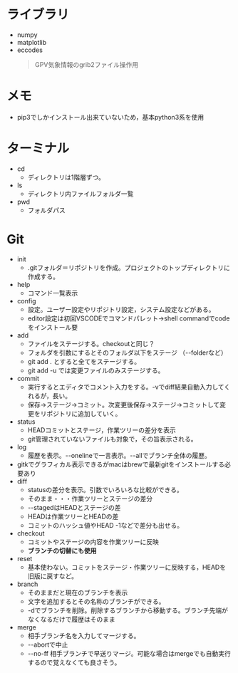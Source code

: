 # ライブラリ
- numpy
- matplotlib
- eccodes
  > GPV気象情報のgrib2ファイル操作用

# メモ
- pip3でしかインストール出来ていないため，基本python3系を使用

# ターミナル
- cd
  - ディレクトリは1階層ずつ。
- ls
  - ディレクトリ内ファイルフォルダ一覧
- pwd
  - フォルダパス

# Git
- init
  - .gitフォルダ＝リポジトリを作成。プロジェクトのトップディレクトリに作成する。
- help
  - コマンド一覧表示
- config
  - 設定。ユーザー設定やリポジトリ設定，システム設定などがある。
  - editor設定は初回VSCODEでコマンドパレット→shell commandでcodeをインストール要
- add
  - ファイルをステージする。checkoutと同じ？
  - フォルダを引数にするとそのフォルダ以下をステージ （--folderなど）
  - git add . とすると全てをステージする。
  - git add -u では変更ファイルのみステージする。
- commit
  - 実行するとエディタでコメント入力をする。-vでdiff結果自動入力してくれるが，長い。
  - 保存→ステージ→コミット。次変更後保存→ステージ→コミットして変更をリポジトリに追加していく。
- status
  - HEADコミットとステージ，作業ツリーの差分を表示
  - git管理されていないファイルも対象で，その旨表示される。
- log
  - 履歴を表示。--onelineで一言表示。--allでブランチ全体の履歴。
- gitkでグラフィカル表示できるがmacはbrewで最新gitをインストールする必要あり
- diff
  - statusの差分を表示。引数でいろいろな比較ができる。
  - そのまま・・・作業ツリーとステージの差分
  - --stagedはHEADとステージの差
  - HEADは作業ツリーとHEADの差
  - コミットのハッシュ値やHEAD -1などで差分も出せる。
- checkout
  - コミットやステージの内容を作業ツリーに反映
  - **ブランチの切替にも使用**
- reset
  - 基本使わない。コミットをステージ・作業ツリーに反映する，HEADを旧版に戻すなど。
- branch
  - そのままだと現在のブランチを表示
  - 文字を追加するとその名称のブランチができる。
  - -dでブランチを削除。削除するブランチから移動する。ブランチ先端がなくなるだけで履歴はそのまま
- merge
  - 相手ブランチ名を入力してマージする。
  - --abortで中止
  - --no-ff 相手ブランチで早送りマージ。可能な場合はmergeでも自動実行するので覚えなくても良さそう。